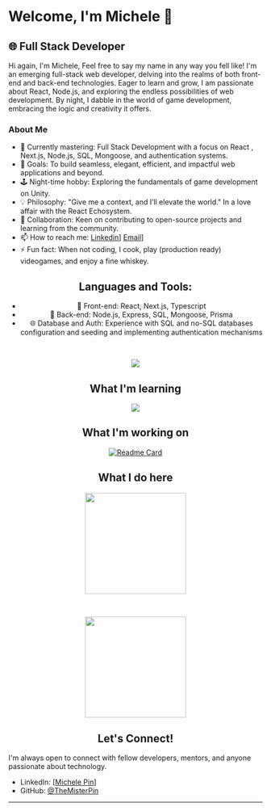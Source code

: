 # Welcome, I'm Michele  👋

## 🌐  Full Stack Developer 

Hi again, I'm Michele,
Feel free to say my name in any way you fell like!
I'm an emerging full-stack web developer, delving into the realms of both front-end and back-end technologies. 
Eager to learn and grow, I am passionate about React, Node.js, and exploring the endless possibilities of web development.
By night, I dabble in the world of game development, embracing the logic and creativity it offers.

### About Me

- 🌱 Currently mastering: Full Stack Development with a focus on React , Next.js, Node.js, SQL, Mongoose, and authentication systems.
- 🚀 Goals: To build seamless, elegant, efficient, and impactful web applications and beyond.
- 🕹️ Night-time hobby: Exploring the fundamentals of game development on Unity.
- 💡 Philosophy: "Give me a context, and I’ll elevate the world." In a love affair with the React Echosystem.
- 🤝 Collaboration: Keen on contributing to open-source projects and learning from the community.
- 📫 How to reach me: [Linkedin](https://www.linkedin.com/in/michele-pin-6664751a5/)] [Email](pin.michele23@gmail.com)]
- ⚡ Fun fact: When not coding, I cook, play (production ready) videogames, and enjoy a fine whiskey.
<div align="center">
  
## Languages and Tools:

- 📌 Front-end: React, Next.js, Typescript
- 🔧 Back-end: Node.js, Express, SQL, Mongoose, Prisma
- 🌐 Database and Auth: Experience with SQL and no-SQL databases configuration and seeding and implementing authentication mechanisms
<br>
<p align="center">
  <a href="https://skillicons.dev">
   <img src="https://skillicons.dev/icons?i=git,github,replit,html,css,js,typescript,react,styledcomponents,vite,tailwind,bootstrap,unity,express,mongodb,postgres,mysql,sequelize,mui,nextjs,prisma,vercel,jenkins,vitest&perline=8" />
  </a>
</p>

## What I'm learning

 <p align="center">                                               
<img src="https://skillicons.dev/icons?i=graphql,python,cs,vue,mui,couchdb&perline=8" />
 </p>


## What I'm working on

<p align="center">

[![Readme Card](https://github-readme-stats.vercel.app/api/pin/?username=TheMisterPin&repo=justpark-back&theme=github_dark_dimmed)](https://github.com/TheMisterPin/justpark-back)



</p>



  
## What I do here 

                                         
<p aligm="center">
    <img height=200 align="center" src="https://github-readme-stats.vercel.app/api/top-langs?username=TheMisterPin&theme=github_dark_dimmed&layout=compact&langs_count=8&card_width=320" /> 
</p>
  <br>


<p align="center">
   <img height=200 align="center" src="https://github-readme-stats.vercel.app/api/?username=TheMisterPin&theme=github_dark_dimmed&card_width=320&amp;rank_icon=github" />
</p>


  

## Let's Connect!

</div>
I'm always open to connect with fellow developers, mentors, and anyone passionate about technology.

- LinkedIn: [[Michele Pin](https://www.linkedin.com/in/michele-pin-6664751a5/)]
- GitHub: [@TheMisterPin](https://github.com/TheMisterPin/)

---


